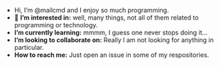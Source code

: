 - Hi, I’m @mailcmd and I enjoy so much programming. 
- 👀 **I’m interested in:** well, many things, not all of them related to programming or technology. 
- **I’m currently learning:** mmmm, I guess one never stops doing it...
- **I’m looking to collaborate on:** Really I am not looking for anything in particular.
- **How to reach me:** Just open an issue in some of my respositories.

<!---
mailcmd/mailcmd is a ✨ special ✨ repository because its `README.md` (this file) appears on your GitHub profile.
You can click the Preview link to take a look at your changes.
--->
